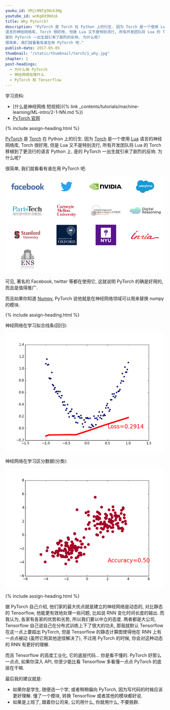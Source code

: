 ```yaml
---
youku_id: XMjc0NTg5Nzk3Ng
youtube_id: wnKgOd3NdzA
title: Why Pytorch?
description: "PyTorch 是 Torch 在 Python 上的衍生. 因为 Torch 是一个使用 Lua
语言的神经网络库, Torch 很好用, 但是 Lua 又不是特别流行, 所有开发团队将 Lua 的 Torch 移植到了更流行的语言 Python 上.
是的 PyTorch 一出生就引来了剧烈的反响. 为什么呢?
很简单, 我们就看看有谁在用 PyTorch 吧."
publish-date: 2017-05-05
thumbnail: "/static/thumbnail/torch/1_why.jpg"
chapter: 1
post-headings:
  - 为什么用 PyTorch
  - 神经网络在做什么
  - PyTorch 和 Tensorflow
---
```


学习资料:
  * [什么是神经网络 短视频]({% link _contents/tutorials/machine-learning/ML-intro/2-1-NN.md %})
  * [PyTorch 官网](http://pytorch.org/)



{% include assign-heading.html %}

[PyTorch](http://pytorch.org/) 是 [Torch](http://torch.ch/) 在 Python 上的衍生. 因为 [Torch](http://torch.ch/) 是一个使用 [Lua](https://www.lua.org/)
语言的神经网络库, Torch 很好用, 但是 Lua 又不是特别流行, 所有开发团队将 Lua 的 Torch 移植到了更流行的语言 Python 上.
是的 PyTorch 一出生就引来了剧烈的反响. 为什么呢?

很简单, 我们就看看有谁在用 PyTorch 吧.

<img class="course-image" src="/static/results/torch/1-1-1.png" alt="{{ page.title }}{% increment image-count %}">

可见, 著名的 Facebook, twitter 等都在使用它, 这就说明 PyTorch 的确是好用的, 而且是值得推广.

而且如果你知道 [Numpy](http://www.numpy.org/), PyTorch 说他就是在神经网络领域可以用来替换 numpy 的模块.


{% include assign-heading.html %}

神经网络在学习拟合线条(回归):

<img class="course-image" src="/static/results/torch/1-1-2.gif" alt="{{ page.title }}{% increment image-count %}">

神经网络在学习区分数据(分类):

<img class="course-image" src="/static/results/torch/1-1-3.gif" alt="{{ page.title }}{% increment image-count %}">


{% include assign-heading.html %}

据 PyTorch 自己介绍, 他们家的最大优点就是建立的神经网络是动态的, 对比静态的 Tensorflow, 他能更有效地处理一些问题, 比如说 RNN 变化时间长度的输出.
而我认为, 各家有各家的优势和劣势, 所以我们要以中立的态度. 两者都是大公司,
Tensorflow 自己说自己在分布式训练上下了很大的功夫, 那我就默认 Tensorflow 在这一点上要超出 PyTorch,
但是 Tensorflow 的静态计算图使得他在 RNN 上有一点点被动 (虽然它用其他途径解决了), 不过用 PyTorch 的时候, 你会对这种动态的 RNN 有更好的理解.

而且 Tensorflow 的高度工业化, 它的底层代码... 你是看不懂的.
PyTorch 好那么一点点, 如果你深入 API, 你至少能比看 Tensorflow 多看懂一点点 PyTorch 的底层在干嘛.

最后我的建议就是:

* 如果你是学生, 随便选一个学, 或者稍稍偏向 PyTorch, 因为写代码的时候应该更好理解. 懂了一个模块, 转换 Tensorflow 或者其他的模块都好说.
* 如果是上班了, 跟着你公司来, 公司用什么, 你就用什么, 不要脱群.


